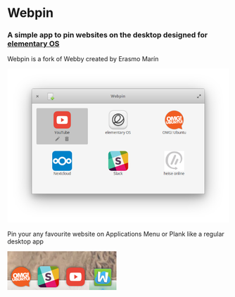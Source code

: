 # Webpin

### A simple app to pin websites on the desktop designed for [elementary OS](https://elementary.io/)
Webpin is a fork of Webby created by Erasmo Marín

![screenshot](Screenshot.png)

Pin your any favourite website on Applications Menu or Plank like a regular desktop app

![Apps](Apps.png)
